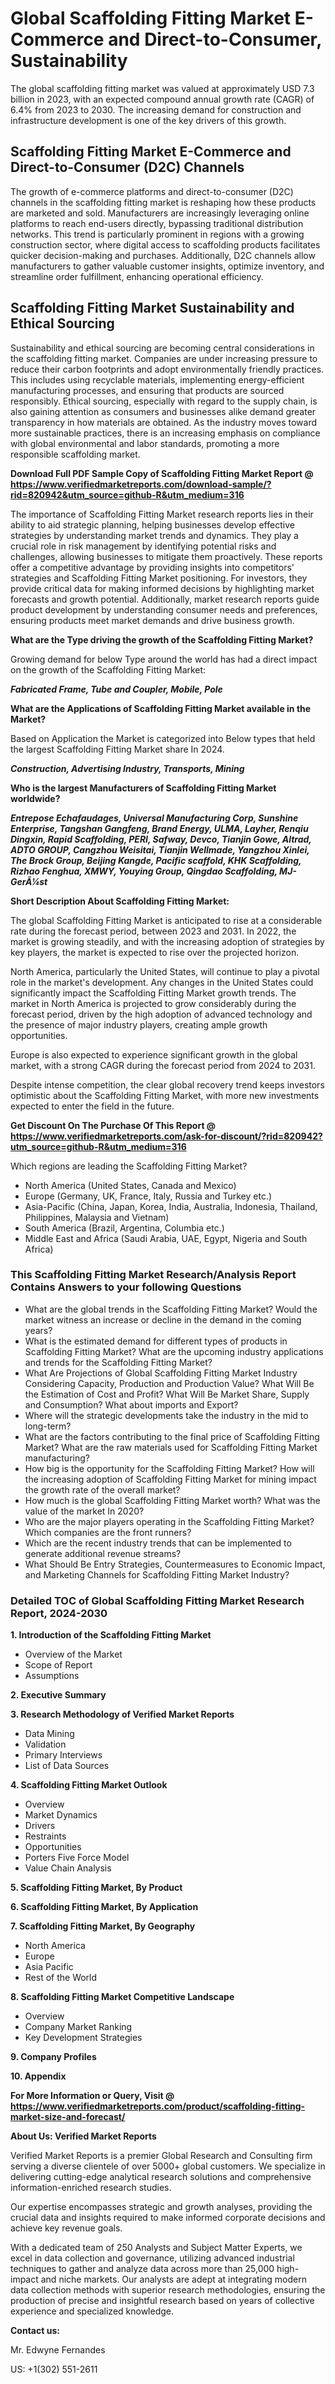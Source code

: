 <h1>Global Scaffolding Fitting Market E-Commerce and Direct-to-Consumer, Sustainability</h1><p class=""><p>The global scaffolding fitting market was valued at approximately USD 7.3 billion in 2023, with an expected compound annual growth rate (CAGR) of 6.4% from 2023 to 2030. The increasing demand for construction and infrastructure development is one of the key drivers of this growth.</p><h2>Scaffolding Fitting Market E-Commerce and Direct-to-Consumer (D2C) Channels</h2><p>The growth of e-commerce platforms and direct-to-consumer (D2C) channels in the scaffolding fitting market is reshaping how these products are marketed and sold. Manufacturers are increasingly leveraging online platforms to reach end-users directly, bypassing traditional distribution networks. This trend is particularly prominent in regions with a growing construction sector, where digital access to scaffolding products facilitates quicker decision-making and purchases. Additionally, D2C channels allow manufacturers to gather valuable customer insights, optimize inventory, and streamline order fulfillment, enhancing operational efficiency.</p><h2>Scaffolding Fitting Market Sustainability and Ethical Sourcing</h2><p>Sustainability and ethical sourcing are becoming central considerations in the scaffolding fitting market. Companies are under increasing pressure to reduce their carbon footprints and adopt environmentally friendly practices. This includes using recyclable materials, implementing energy-efficient manufacturing processes, and ensuring that products are sourced responsibly. Ethical sourcing, especially with regard to the supply chain, is also gaining attention as consumers and businesses alike demand greater transparency in how materials are obtained. As the industry moves toward more sustainable practices, there is an increasing emphasis on compliance with global environmental and labor standards, promoting a more responsible scaffolding market.</p></p><p class=""><strong>Download Full PDF Sample Copy of Scaffolding Fitting Market Report @ <a href="https://www.verifiedmarketreports.com/download-sample/?rid=820942&utm_source=github-R&utm_medium=316" target="_blank">https://www.verifiedmarketreports.com/download-sample/?rid=820942&utm_source=github-R&utm_medium=316</a></strong></p><p>The importance of&nbsp;Scaffolding Fitting Market research reports lies in their ability to aid strategic planning, helping businesses develop effective strategies by understanding market trends and dynamics. They play a crucial role in risk management by identifying potential risks and challenges, allowing businesses to mitigate them proactively. These reports offer a competitive advantage by providing insights into competitors' strategies and Scaffolding Fitting Market positioning. For investors, they provide critical data for making informed decisions by highlighting market forecasts and growth potential. Additionally, market research reports guide product development by understanding consumer needs and preferences, ensuring products meet market demands and drive business growth.</p><p><strong>What are the&nbsp;Type driving the growth of the Scaffolding Fitting Market?</strong></p><p id="" class="">Growing demand for below Type around the world has had a direct impact on the growth of the Scaffolding Fitting Market:</p><p class=""><em><strong>Fabricated Frame, Tube and Coupler, Mobile, Pole</strong></em></p><p class=""><strong>What are the&nbsp;Applications&nbsp;of Scaffolding Fitting Market available in the Market?</strong></p><p id="" class="">Based on Application the Market is categorized into Below types that held the largest Scaffolding Fitting Market share In 2024.</p><p class=""><em><strong>Construction, Advertising Industry, Transports, Mining</strong></em></p><p class=""><strong>Who is the largest Manufacturers of Scaffolding Fitting Market worldwide?</strong></p><p><em><strong>Entrepose Echafaudages, Universal Manufacturing Corp, Sunshine Enterprise, Tangshan Gangfeng, Brand Energy, ULMA, Layher, Renqiu Dingxin, Rapid Scaffolding, PERI, Safway, Devco, Tianjin Gowe, Altrad, ADTO GROUP, Cangzhou Weisitai, Tianjin Wellmade, Yangzhou Xinlei, The Brock Group, Beijing Kangde, Pacific scaffold, KHK Scaffolding, Rizhao Fenghua, XMWY, Youying Group, Qingdao Scaffolding, MJ-GerÃ¼st</strong></em></p><p id="" class=""><strong>Short Description About Scaffolding Fitting Market:</strong></p><p>The global Scaffolding Fitting Market is anticipated to rise at a considerable rate during the forecast period, between 2023 and 2031. In 2022, the market is growing steadily, and with the increasing adoption of strategies by key players, the market is expected to rise over the projected horizon.</p><p>North America, particularly the United States, will continue to play a pivotal role in the market's development. Any changes in the United States could significantly impact the Scaffolding Fitting Market growth trends. The market in North America is projected to grow considerably during the forecast period, driven by the high adoption of advanced technology and the presence of major industry players, creating ample growth opportunities.</p><p>Europe is also expected to experience significant growth in the global market, with a strong CAGR during the forecast period from 2024 to 2031.</p><p>Despite intense competition, the clear global recovery trend keeps investors optimistic about the Scaffolding Fitting Market, with more new investments expected to enter the field in the future.</p><p id="" class=""><strong>Get Discount On The Purchase Of This Report @ <a href="https://www.verifiedmarketreports.com/ask-for-discount/?rid=820942?utm_source=github-R&utm_medium=316" target="_blank">https://www.verifiedmarketreports.com/ask-for-discount/?rid=820942?utm_source=github-R&utm_medium=316</a></strong></p><p class="">Which regions are leading the Scaffolding Fitting Market?</p><ul><li>North America (United States, Canada and Mexico)</li><li>Europe (Germany, UK, France, Italy, Russia and Turkey etc.)</li><li>Asia-Pacific (China, Japan, Korea, India, Australia, Indonesia, Thailand, Philippines, Malaysia and Vietnam)</li><li>South America (Brazil, Argentina, Columbia etc.)</li><li>Middle East and Africa (Saudi Arabia, UAE, Egypt, Nigeria and South Africa)</li></ul><h3 id="" class="">This Scaffolding Fitting Market Research/Analysis Report Contains Answers to your following Questions</h3><ul><li>What are the global trends in the Scaffolding Fitting Market? Would the market witness an increase or decline in the demand in the coming years?</li><li>What is the estimated demand for different types of products in Scaffolding Fitting Market? What are the upcoming industry applications and trends for the Scaffolding Fitting Market?</li><li>What Are Projections of Global Scaffolding Fitting Market Industry Considering Capacity, Production and Production Value? What Will Be the Estimation of Cost and Profit? What Will Be Market Share, Supply and Consumption? What about imports and Export?</li><li>Where will the strategic developments take the industry in the mid to long-term?</li><li>What are the factors contributing to the final price of Scaffolding Fitting Market? What are the raw materials used for Scaffolding Fitting Market manufacturing?</li><li>How big is the opportunity for the Scaffolding Fitting Market? How will the increasing adoption of Scaffolding Fitting Market for mining impact the growth rate of the overall market?</li><li>How much is the global Scaffolding Fitting Market worth? What was the value of the market In 2020?</li><li>Who are the major players operating in the Scaffolding Fitting Market? Which companies are the front runners?</li><li>Which are the recent industry trends that can be implemented to generate additional revenue streams?</li><li>What Should Be Entry Strategies, Countermeasures to Economic Impact, and Marketing Channels for Scaffolding Fitting Market Industry?</li></ul><h3 id="" class="">Detailed TOC of Global Scaffolding Fitting Market Research Report, 2024-2030</h3><p id="" class=""><strong>1. Introduction of the Scaffolding Fitting Market</strong></p><ul><li>Overview of the Market</li><li>Scope of Report</li><li>Assumptions</li></ul><p id="" class=""><strong>2. Executive Summary</strong></p><p id="" class=""><strong>3. Research Methodology of Verified Market Reports</strong></p><ul><li>Data Mining</li><li>Validation</li><li>Primary Interviews</li><li>List of Data Sources</li></ul><p id="" class=""><strong>4. Scaffolding Fitting Market Outlook</strong></p><ul><li>Overview</li><li>Market Dynamics</li><li>Drivers</li><li>Restraints</li><li>Opportunities</li><li>Porters Five Force Model</li><li>Value Chain Analysis</li></ul><p id="" class=""><strong>5. Scaffolding Fitting Market, By Product</strong></p><p id="" class=""><strong>6. Scaffolding Fitting Market, By Application</strong></p><p id="" class=""><strong>7. Scaffolding Fitting Market, By Geography</strong></p><ul><li>North America</li><li>Europe</li><li>Asia Pacific</li><li>Rest of the World</li></ul><p id="" class=""><strong>8. Scaffolding Fitting Market Competitive Landscape</strong></p><ul><li>Overview</li><li>Company Market Ranking</li><li>Key Development Strategies</li></ul><p id="" class=""><strong>9. Company Profiles</strong></p><p id="" class=""><strong>10. Appendix</strong></p><p id="" class=""><strong>For More Information or Query, Visit @ <a href="https://www.verifiedmarketreports.com/product/scaffolding-fitting-market-size-and-forecast/" target="_blank">https://www.verifiedmarketreports.com/product/scaffolding-fitting-market-size-and-forecast/</a></strong></p><p id="" class=""><strong>About Us: Verified Market Reports</strong></p><p id="" class="">Verified Market Reports is a premier Global Research and Consulting firm serving a diverse clientele of over 5000+ global customers. We specialize in delivering cutting-edge analytical research solutions and comprehensive information-enriched research studies.</p><p id="" class="">Our expertise encompasses strategic and growth analyses, providing the crucial data and insights required to make informed corporate decisions and achieve key revenue goals.</p><p id="" class="">With a dedicated team of 250 Analysts and Subject Matter Experts, we excel in data collection and governance, utilizing advanced industrial techniques to gather and analyze data across more than 25,000 high-impact and niche markets. Our analysts are adept at integrating modern data collection methods with superior research methodologies, ensuring the production of precise and insightful research based on years of collective experience and specialized knowledge.</p><p id="" class=""><strong>Contact us:</strong></p><p id="" class="">Mr. Edwyne Fernandes</p><p id="" class="">US: +1(302) 551-2611</p>